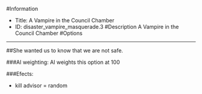 #Information
 - Title: A Vampire in the Council Chamber
 - ID: disaster_vampire_masquerade.3
#Description
A Vampire in the Council Chamber
#Options

___
##She wanted us to know that we are not safe.

###AI weighting:
AI weights this option at 100


###Efects:<ul><li>kill advisor = random</li></ul>
